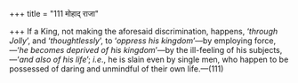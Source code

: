 +++
title = "111 मोहाद् राजा"

+++
If a King, not making the aforesaid discrimination, happens, ‘*through
Jolly*’, and ‘*thoughtlessly*’, to ‘*oppress his kingdom*’—by employing
force,—‘*he becomes deprived of his kingdom*’—by the ill-feeling of his
subjects,—‘*and also of his life*’; *i.e*., he is slain even by single
men, who happen to be possessed of daring and unmindful of their own
life.—(111)


